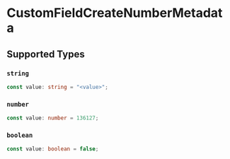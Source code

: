 # CustomFieldCreateNumberMetadata


## Supported Types

### `string`

```typescript
const value: string = "<value>";
```

### `number`

```typescript
const value: number = 136127;
```

### `boolean`

```typescript
const value: boolean = false;
```


